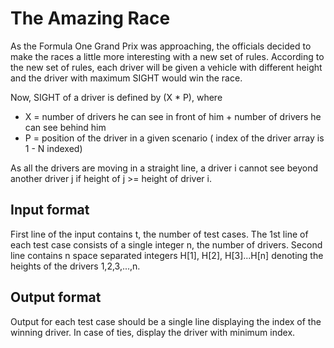 # The Amazing Race

As the Formula One Grand Prix was approaching, the officials decided to make the races a little more interesting with a new set of rules. According to the new set of rules, each driver will be given a vehicle with different height and the driver with maximum SIGHT would win the race.

Now, SIGHT of a driver is defined by (X \* P), where

- X = number of drivers he can see in front of him + number of drivers he can see behind him
- P = position of the driver in a given scenario ( index of the driver array is 1 - N indexed)

As all the drivers are moving in a straight line, a driver i cannot see beyond another driver j if height of j >= height of driver i.

## Input format

First line of the input contains t, the number of test cases. The 1st line of each test case consists of a single integer n, the number of drivers. Second line contains n space separated integers H[1], H[2], H[3]...H[n] denoting the heights of the drivers 1,2,3,...,n.

## Output format

Output for each test case should be a single line displaying the index of the winning driver. In case of ties, display the driver with minimum index.

